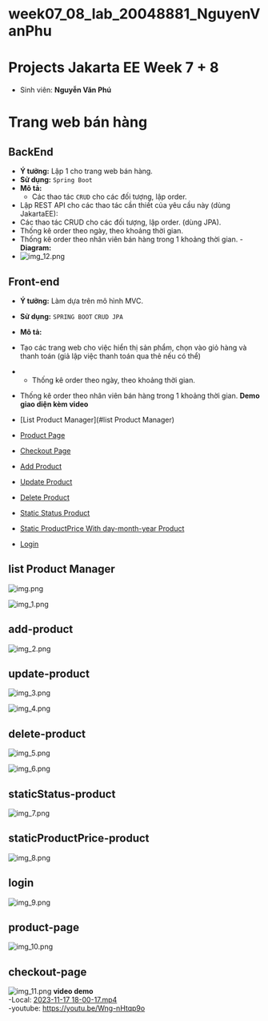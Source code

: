 # week07_08_lab_20048881_NguyenVanPhu
# Projects Jakarta EE Week 7 + 8
- Sinh viên: **Nguyễn Văn Phú**
# Trang web bán hàng

## BackEnd
- **Ý tưởng:** Lập 1 cho trang web bán hàng. <br>
- **Sử dụng:** `Spring Boot`   <br>
- **Mô tả:**<br>
    - Các thao tác `CRUD` cho các đối tượng, lập order. <br>
- Lập REST API cho các thao tác cần thiết của yêu cầu này (dùng JakartaEE):
- Các thao tác CRUD cho các đối tượng, lập order. (dùng JPA).
- Thống kê order theo ngày, theo khoảng thời gian.
- Thống kê order theo nhân viên bán hàng trong 1 khoảng thời gian.
  -**Diagram:**
- ![img_12.png](anh%20minh%20chung%2Fimg_12.png)

## Front-end
- **Ý tưởng:** Làm dựa trên mô hình MVC. <br>
- **Sử dụng:** `SPRING BOOT`  `CRUD JPA` <br>
- **Mô tả:**<br>
- Tạo các trang web cho việc hiển thị sản phẩm, chọn vào giỏ hàng và thanh toán (giả lập
  việc thanh toán qua thẻ nếu có thể)
- - Thống kê order theo ngày, theo khoảng thời gian.
- Thống kê order theo nhân viên bán hàng trong 1 khoảng thời gian.
  **Demo giao diện kèm video**

- [List Product Manager](#list Product Manager)
- [Product Page](#product-page)
- [Checkout Page](#checkout-page)
- [Add Product](#add-product)
- [Update Product](#update-product)
- [Delete Product](#delete-product)
- [Static Status Product](#staticStatus-product)
- [Static ProductPrice With day-month-year Product](#staticProductPrice-product)
- [Login](#login)

## list Product Manager
![img.png](anh%20minh%20chung%2Fimg.png)

![img_1.png](anh%20minh%20chung%2Fimg_1.png)
## add-product
![img_2.png](anh%20minh%20chung%2Fimg_2.png)
## update-product
![img_3.png](anh%20minh%20chung%2Fimg_3.png)

![img_4.png](anh%20minh%20chung%2Fimg_4.png)
## delete-product
![img_5.png](anh%20minh%20chung%2Fimg_5.png)

![img_6.png](anh%20minh%20chung%2Fimg_6.png)
## staticStatus-product
![img_7.png](anh%20minh%20chung%2Fimg_7.png)
## staticProductPrice-product
![img_8.png](anh%20minh%20chung%2Fimg_8.png)
## login
![img_9.png](anh%20minh%20chung%2Fimg_9.png)
## product-page
![img_10.png](anh%20minh%20chung%2Fimg_10.png)
## checkout-page
![img_11.png](anh%20minh%20chung%2Fimg_11.png)
**video demo**
<br>
-Local: [2023-11-17 18-00-17.mp4](video%20minh%20chung%2F2023-11-17%2018-00-17.mp4)
<br>
-youtube: https://youtu.be/Wng-nHtqp9o